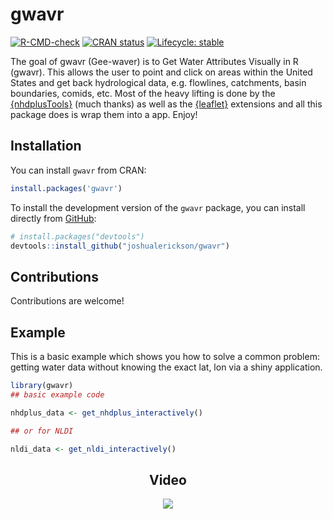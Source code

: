 
<!-- README.md is generated from README.Rmd. Please edit that file -->

# gwavr

<!-- badges: start -->

[![R-CMD-check](https://github.com/joshualerickson/gwavr/workflows/R-CMD-check/badge.svg)](https://github.com/joshualerickson/gwavr/actions)
[![CRAN
status](https://www.r-pkg.org/badges/version/gwavr)](https://CRAN.R-project.org/package=gwavr)
[![Lifecycle:
stable](https://img.shields.io/badge/lifecycle-stable-brightgreen.svg)](https://lifecycle.r-lib.org/articles/stages.html#stable)
<!-- badges: end -->

The goal of gwavr (Gee-waver) is to Get Water Attributes Visually in R
(gwavr). This allows the user to point and click on areas within the
United States and get back hydrological data, e.g. flowlines,
catchments, basin boundaries, comids, etc. Most of the heavy lifting is
done by the [{nhdplusTools}](https://github.com/USGS-R/nhdplusTools)
(much thanks) as well as the
[{leaflet}](https://github.com/rstudio/leaflet) extensions and all this
package does is wrap them into a app. Enjoy!

## Installation

You can install `gwavr` from CRAN:

``` r
install.packages('gwavr')
```

To install the development version of the `gwavr` package, you can
install directly from [GitHub](https://github.com/):

``` r
# install.packages("devtools")
devtools::install_github("joshualerickson/gwavr")
```

## Contributions

Contributions are welcome!

## Example

This is a basic example which shows you how to solve a common problem:
getting water data without knowing the exact lat, lon via a shiny
application.

``` r
library(gwavr)
## basic example code

nhdplus_data <- get_nhdplus_interactively()

## or for NLDI

nldi_data <- get_nldi_interactively()
```

<center>

## Video

<img src='inst/www/huc12.gif' class = 'center'>

</center>
